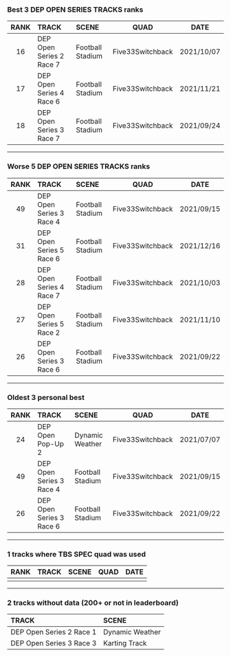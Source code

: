 ### Best 3 DEP OPEN SERIES TRACKS ranks
|RANK|TRACK|SCENE|QUAD|DATE|
|:---:|:---|:---|:---:|:---:|
|16|DEP Open Series 2 Race 7|Football Stadium|Five33Switchback|2021/10/07|
|17|DEP Open Series 4 Race 6|Football Stadium|Five33Switchback|2021/11/21|
|18|DEP Open Series 3 Race 7|Football Stadium|Five33Switchback|2021/09/24|
---
### Worse 5 DEP OPEN SERIES TRACKS ranks
|RANK|TRACK|SCENE|QUAD|DATE|
|:---:|:---|:---|:---:|:---:|
|49|DEP Open Series 3 Race 4|Football Stadium|Five33Switchback|2021/09/15|
|31|DEP Open Series 5 Race 6|Football Stadium|Five33Switchback|2021/12/16|
|28|DEP Open Series 4 Race 7|Football Stadium|Five33Switchback|2021/10/03|
|27|DEP Open Series 5 Race 2|Football Stadium|Five33Switchback|2021/11/10|
|26|DEP Open Series 3 Race 6|Football Stadium|Five33Switchback|2021/09/22|
---
### Oldest 3 personal best
|RANK|TRACK|SCENE|QUAD|DATE|
|:---:|:---|:---|:---:|:---:|
|24|DEP Open Pop-Up 2|Dynamic Weather|Five33Switchback|2021/07/07|
|49|DEP Open Series 3 Race 4|Football Stadium|Five33Switchback|2021/09/15|
|26|DEP Open Series 3 Race 6|Football Stadium|Five33Switchback|2021/09/22|
---
### 1 tracks where TBS SPEC quad was used
|RANK|TRACK|SCENE|QUAD|DATE|
|:---:|:---|:---|:---:|:---:|
||||||
---
### 2 tracks without data (200+ or not in leaderboard)
|TRACK|SCENE|
|:---|:---|
|DEP Open Series 2 Race 1|Dynamic Weather|
|DEP Open Series 3 Race 3|Karting Track|
